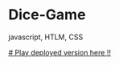 # Dice-Game
javascript, HTLM, CSS



[# Play deployed version here !!](https://dice-game-lydia.netlify.com/)
